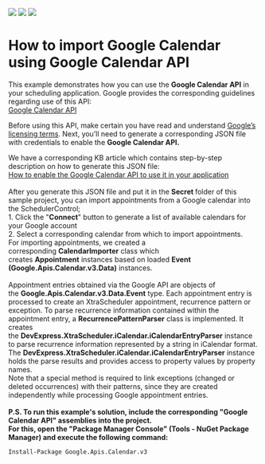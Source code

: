 <!-- default badges list -->
![](https://img.shields.io/endpoint?url=https://codecentral.devexpress.com/api/v1/VersionRange/128635391/18.1.3%2B)
[![](https://img.shields.io/badge/Open_in_DevExpress_Support_Center-FF7200?style=flat-square&logo=DevExpress&logoColor=white)](https://supportcenter.devexpress.com/ticket/details/E3218)
[![](https://img.shields.io/badge/📖_How_to_use_DevExpress_Examples-e9f6fc?style=flat-square)](https://docs.devexpress.com/GeneralInformation/403183)
<!-- default badges end -->
# How to import Google Calendar using Google Calendar API


<p>This example demonstrates how you can use the <strong>Google Calendar API</strong> in your scheduling application. Google provides the corresponding guidelines regarding use of this API:<br /><a href="https://developers.google.com/google-apps/calendar/quickstart/dotnet">Google Calendar API</a> </p>
<p>Before using this API, make certain you have read and understand <a href="https://developers.google.com/site-policies">Google’s licensing terms</a>. Next, you’ll need to generate a corresponding JSON file with credentials to enable the <strong>Google Calendar API.</strong></p>
<p>We have a corresponding KB article which contains step-by-step description on how to generate this JSON file:<br /><a href="https://www.devexpress.com/Support/Center/p/T267842">How to enable the Google Calendar API to use it in your application</a><br /><br />After you generate this JSON file and put it in the <strong>Secret </strong>folder of this sample project, you can import appointments from a Google calendar into the SchedulerControl;<br />1. Click the "<strong>Connect</strong>" button to generate a list of available calendars for your Google account<br />2. Select a corresponding calendar from which to import appointments.<br />For importing appointments, we created a corresponding <strong>CalendarImporter</strong> class which creates <strong>Appointment</strong> instances based on loaded <strong>Event (Google.Apis.Calendar.v3.Data)</strong> instances.<br /><br />Appointment entries obtained via the Google API are objects of the <strong>Google.Apis.Calendar.v3.Data.Event</strong> type. Each appointment entry is processed to create an XtraScheduler appointment, recurrence pattern or exception. To parse recurrence information contained within the appointment entry, a <strong>RecurrencePatternParser</strong> class is implemented. It creates the <strong>DevExpress.XtraScheduler.iCalendar.iCalendarEntryParser</strong> instance to parse recurrence information represented by a string in iCalendar format. The <strong>DevExpress.XtraScheduler.iCalendar.iCalendarEntryParser</strong> instance holds the parse results and provides access to property values by property names.<br />Note that a special method is required to link exceptions (changed or deleted occurrences) with their patterns, since they are created independently while processing Google appointment entries.<br /><br /><strong>P.S. To run this example's solution, include the corresponding "Google Calendar API" assemblies into the project.</strong><br /><strong>For this, open the "Package Manager Console" (Tools - NuGet Package Manager) and execute the following command:<br /></strong></p>
<pre class="prettyprint notranslate"><code>Install-Package Google.Apis.Calendar.v3</code></pre>
<p><strong> </strong></p>

<br/>


